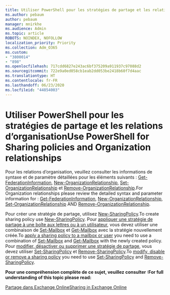 ```yaml
---
title: Utiliser PowerShell pour les stratégies de partage et les relations d’organisation
ms.author: pebaum
author: pebaum
manager: mnirkhe
ms.audience: Admin
ms.topic: article
ROBOTS: NOINDEX, NOFOLLOW
localization_priority: Priority
ms.collection: Adm_O365
ms.custom:
- "3800014"
- "898"
ms.openlocfilehash: 717cdd6827e243ac6bf375209a911937c97088d2
ms.sourcegitcommit: 722e9a0ed058cb1eab2dd053be2418b60f7d4aac
ms.translationtype: HT
ms.contentlocale: fr-FR
ms.lasthandoff: 06/23/2020
ms.locfileid: "44854003"
---
```

# <a name="use-powershell-for-sharing-policies-and-organization-relationships"></a><span data-ttu-id="0daf0-102">Utiliser PowerShell pour les stratégies de partage et les relations d’organisation</span><span class="sxs-lookup"><span data-stu-id="0daf0-102">Use PowerShell for Sharing policies and Organization relationships</span></span>


<span data-ttu-id="0daf0-103">Pour les relations d’organisation, veuillez consulter les informations de syntaxe et de paramètre détaillées pour les éléments suivants : [Get-FederationInformation](https://docs.microsoft.com/powershell/module/exchange/get-federationinformation), [New-OrganizationRelationship](https://docs.microsoft.com/powershell/module/exchange/new-organizationrelationship), [Set-OrganizationRelationship](https://docs.microsoft.com/powershell/module/exchange/set-organizationrelationship) et [Remove-OrganizationRelationship](https://docs.microsoft.com/powershell/module/exchange/remove-organizationrelationship).</span><span class="sxs-lookup"><span data-stu-id="0daf0-103">For Organization relationships please review the detailed syntax and parameter information for : [Get-FederationInformation](https://docs.microsoft.com/powershell/module/exchange/get-federationinformation), [New-OrganizationRelationship](https://docs.microsoft.com/powershell/module/exchange/new-organizationrelationship), [Set-OrganizationRelationship](https://docs.microsoft.com/powershell/module/exchange/set-organizationrelationship)  AND  [Remove-OrganizationRelationship](https://docs.microsoft.com/powershell/module/exchange/remove-organizationrelationship).</span></span>

<span data-ttu-id="0daf0-104">Pour créer une stratégie de partage, utilisez [New-SharingPolicy](https://docs.microsoft.com/powershell/module/exchange/new-sharingpolicy).</span><span class="sxs-lookup"><span data-stu-id="0daf0-104">To create sharing policy use [New-SharingPolicy](https://docs.microsoft.com/powershell/module/exchange/new-sharingpolicy).</span></span> <span data-ttu-id="0daf0-105">Pour [appliquer une stratégie de partage à une boîte aux lettres ou à un utilisateur](https://docs.microsoft.com/exchange/sharing/sharing-policies/apply-a-sharing-policy%23use-exchange-online-powershell-to-apply-a-sharing-policy-to-one-or-more-mailboxes), vous devez utiliser une combinaison de [Set-Mailbox](https://docs.microsoft.com/powershell/module/exchange/set-mailbox) et [Get-Mailbox](https://docs.microsoft.com/powershell/module/exchange/get-mailbox) avec la stratégie nouvellement créée.</span><span class="sxs-lookup"><span data-stu-id="0daf0-105">To  [apply a sharing policy to a mailbox or user](https://docs.microsoft.com/exchange/sharing/sharing-policies/apply-a-sharing-policy%23use-exchange-online-powershell-to-apply-a-sharing-policy-to-one-or-more-mailboxes)  you need to use a combination of  [Set-Mailbox](https://docs.microsoft.com/powershell/module/exchange/set-mailbox) and [Get-Mailbox](https://docs.microsoft.com/powershell/module/exchange/get-mailbox) with the newly created policy.</span></span> <span data-ttu-id="0daf0-106">Pour [modifier, désactiver ou supprimer une stratégie de partage](https://docs.microsoft.com/exchange/sharing/sharing-policies/modify-a-sharing-policy), vous devez utiliser [Set-SharingPolicy](https://docs.microsoft.com/powershell/module/exchange/set-sharingpolicy) et [Remove-SharingPolicy](https://docs.microsoft.com/powershell/module/exchange/remove-sharingpolicy).</span><span class="sxs-lookup"><span data-stu-id="0daf0-106">To  [modify, disable or remove a sharing policy](https://docs.microsoft.com/exchange/sharing/sharing-policies/modify-a-sharing-policy)  you need to use  [Set-SharingPolicy](https://docs.microsoft.com/powershell/module/exchange/set-sharingpolicy) and [Remove-SharingPolicy](https://docs.microsoft.com/powershell/module/exchange/remove-sharingpolicy).</span></span>

<span data-ttu-id="0daf0-107">**Pour une compréhension complète de ce sujet, veuillez consulter :**</span><span class="sxs-lookup"><span data-stu-id="0daf0-107">**For full understanding of this topic please read:**</span></span>

[<span data-ttu-id="0daf0-108">Partage dans Exchange Online</span><span class="sxs-lookup"><span data-stu-id="0daf0-108">Sharing in Exchange Online</span></span>](https://docs.microsoft.com/exchange/sharing/sharing)